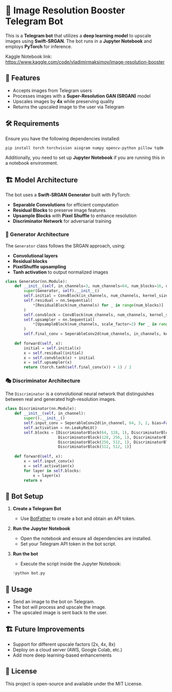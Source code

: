 # 📸 Image Resolution Booster Telegram Bot

This is a **Telegram bot** that utilizes a **deep learning model** to upscale images using **Swift-SRGAN**. The bot runs in a **Jupyter Notebook** and employs **PyTorch** for inference.

Kaggle Notebook link: https://www.kaggle.com/code/vladimirmaksimov/image-resolution-booster

## 🚀 Features
- Accepts images from Telegram users
- Processes images with a **Super-Resolution GAN (SRGAN)** model
- Upscales images by **4x** while preserving quality
- Returns the upscaled image to the user via Telegram

## 🛠️ Requirements
Ensure you have the following dependencies installed:

```bash
pip install torch torchvision aiogram numpy opencv-python pillow tqdm
```

Additionally, you need to set up **Jupyter Notebook** if you are running this in a notebook environment.

## 🏗️ Model Architecture
The bot uses a **Swift-SRGAN Generator** built with PyTorch:
- **Separable Convolutions** for efficient computation
- **Residual Blocks** to preserve image features
- **Upsample Blocks** with **Pixel Shuffle** to enhance resolution
- **Discriminator Network** for adversarial training

### 🔬 Generator Architecture
The `Generator` class follows the SRGAN approach, using:
- **Convolutional layers**
- **Residual blocks**
- **PixelShuffle upsampling**
- **Tanh activation** to output normalized images

```python
class Generator(nn.Module):
    def __init__(self, in_channels=3, num_channels=64, num_blocks=16, upscale_factor=4):
        super(Generator, self).__init__()
        self.initial = ConvBlock(in_channels, num_channels, kernel_size=9, stride=1, padding=4, use_bn=False)
        self.residual = nn.Sequential(
            *[ResidualBlock(num_channels) for _ in range(num_blocks)]
        )
        self.convblock = ConvBlock(num_channels, num_channels, kernel_size=3, stride=1, padding=1, use_act=False)
        self.upsampler = nn.Sequential(
            *[UpsampleBlock(num_channels, scale_factor=2) for _ in range(upscale_factor//2)]
        )
        self.final_conv = SeperableConv2d(num_channels, in_channels, kernel_size=9, stride=1, padding=4)
    
    def forward(self, x):
        initial = self.initial(x)
        x = self.residual(initial)
        x = self.convblock(x) + initial
        x = self.upsampler(x)
        return (torch.tanh(self.final_conv(x)) + 1) / 2
```

### 🎭 Discriminator Architecture
The `Discriminator` is a convolutional neural network that distinguishes between real and generated high-resolution images.

```python
class Discriminator(nn.Module):
    def __init__(self, in_channel):
        super().__init__()
        self.input_conv = SeperableConv2d(in_channel, 64, 3, 2, bias=False)
        self.activation = nn.LeakyReLU()
        self.blocks = [DiscriminatorBlock(64, 128, 1), DiscriminatorBlock(128, 128, 2),
                       DiscriminatorBlock(128, 256, 1), DiscriminatorBlock(256, 256, 2),
                       DiscriminatorBlock(256, 512, 1), DiscriminatorBlock(512, 512, 2),
                       DiscriminatorBlock(512, 512, 1)]
    
    def forward(self, x):
        x = self.input_conv(x)
        x = self.activation(x)
        for layer in self.blocks:
            x = layer(x)
        return x
```

## 🤖 Bot Setup
1. **Create a Telegram Bot**
   - Use [BotFather](https://t.me/botfather) to create a bot and obtain an API token.
   
2. **Run the Jupyter Notebook**
   - Open the notebook and ensure all dependencies are installed.
   - Set your Telegram API token in the bot script.

3. **Run the bot**
   - Execute the script inside the Jupyter Notebook:
   
   ```python
   !python bot.py
   ```

## 📩 Usage
- Send an image to the bot on Telegram.
- The bot will process and upscale the image.
- The upscaled image is sent back to the user.

## 🏗️ Future Improvements
- Support for different upscale factors (2x, 4x, 8x)
- Deploy on a cloud server (AWS, Google Colab, etc.)
- Add more deep learning-based enhancements

## 📝 License
This project is open-source and available under the MIT License.


